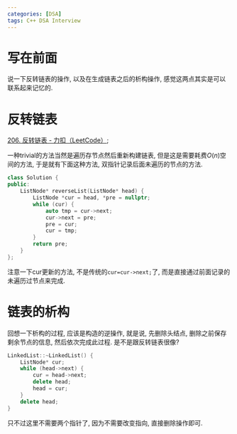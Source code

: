 ```yaml
---
categories: [DSA]
tags: C++ DSA Interview
---
```


# 写在前面

说一下反转链表的操作, 以及在生成链表之后的析构操作, 感觉这两点其实是可以联系起来记忆的. 



# 反转链表

[206. 反转链表 - 力扣（LeetCode）](https://leetcode.cn/problems/reverse-linked-list/);

一种trivial的方法当然是遍历存节点然后重新构建链表, 但是这是需要耗费$O(n)$空间的方法, 于是就有下面这种方法, 双指针记录后面未遍历的节点的方法. 

```cpp
class Solution {
public:
    ListNode* reverseList(ListNode* head) {
        ListNode *cur = head, *pre = nullptr;
        while (cur) {
            auto tmp = cur->next;
            cur->next = pre;
            pre = cur;
            cur = tmp;
        }
        return pre;
    }
};
```

注意一下cur更新的方法, 不是传统的`cur=cur->next;`了, 而是直接通过前面记录的未遍历过节点来完成. 

# 链表的析构

回想一下析构的过程, 应该是构造的逆操作, 就是说, 先删除头结点, 删除之前保存剩余节点的信息, 然后依次完成此过程. 是不是跟反转链表很像?

```cpp
LinkedList::~LinkedList() {
    ListNode* cur;
    while (head->next) {
        cur = head->next;
        delete head;
        head = cur;
    }
    delete head;
}
```

只不过这里不需要两个指针了, 因为不需要改变指向, 直接删除操作即可. 
